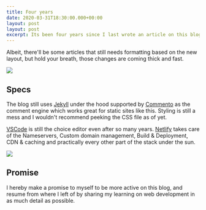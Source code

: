 ```yaml
---
title: Four years
date: 2020-03-31T18:30:00.000+00:00
layout: post
layout: post
excerpt: Its been four years since I last wrote an article on this blog. Even though the domain has been active, the content has been lying dormant for a while. To take a positive spin out of this ongoing pandemic, I promised myself to revive this blog and resurrect the old content for everyone's pleasure.
---
```


Albeit, there'll be some articles that still needs formatting based on the new layout, but hold your breath, those changes are coming thick and fast.

![](https://res.cloudinary.com/dw9fem4ki/image/upload/c_scale,w_1600/v1589698533/smartmockups_kaap7h6b_ynjusv.jpg)

## Specs

The blog still uses [Jekyll](https://jekyllrb.com/) under the hood supported by [Commento](https://commento.io/) as the comment engine which works great for static sites like this. Styling is still a mess and I wouldn't recommend peeking the CSS file as of yet. 

[VSCode](https://code.visualstudio.com/) is still the choice editor even after so many years. [Netlify](https://www.netlify.com/) takes care of the Nameservers, Custom domain management, Build & Deployment, CDN & caching and practically every other part of the stack under the sun.

![](https://res.cloudinary.com/dw9fem4ki/image/upload/c_scale,w_1600/v1589698532/smartmockups_kaap1g9g_b7841y.jpg)

## Promise

I hereby make a promise to myself to be more active on this blog, and resume from where I left of by  sharing my learning on web development in as much detail as possible.

<script src="https://cdn.jsdelivr.net/npm/publicalbum@latest/embed-ui.min.js" async></script>
<div class="pa-gallery-player-widget" style="width:100%; height:480px; display:none;"
  data-link="https://photos.app.goo.gl/jSVrkJRtksQqRtKz7"
  data-title=""
  data-description="">
  <object data="https://lh3.googleusercontent.com/SpqxKaBuO5evNdfVvK2SAMtMFWew4UrhP1muOggaUShrL03lO4Y2UicgKIImLdwan8fdcgv4LiPW3y6ku1XlloJ5TjGnZJAsjWQ-9daLHVsx15fmhX7Xp7Cxjzx4meiieU1KjwJcuQ=w1920-h1080"></object>
  <object data="https://lh3.googleusercontent.com/-lmfbuZWGYkH2NkIW3QScf_ST4hrgb6yZpsVWy5mpHJ2mjB6HH7FoBEuHSQUowkteoXICBabaJR4EWV-IU8662z2G8d7DduXM8xW_8xZN4tHhi64-i-1x7DSXMwASvFCoudKvnD2zQ=w1920-h1080"></object>
  <object data="https://lh3.googleusercontent.com/uaUmYRVlTf0hOC8Dq6zOoJAdszlIKn8P7ewZSJwNPdr9nlWUcP8XFU0a8ZGALwD9iy1jMxuDrzENtErsPLem5kfQOaY6_6DUa1jQG1ol9SrVXLs8Xx9KBLG1For0KY5Cduf5nBB0yg=w1920-h1080"></object>
  <object data="https://lh3.googleusercontent.com/IYSNolaavlY55EUsTLMFSl_g6BI5KG3VveB4IolxPml6p7Ouj3wFsJgYGcbPCHJ8Z9aPBXQlpDHRQxisGptlHoYmWH9j0yd7p8TlxZ6EcjBMlo6OAys20OgCqMiBvHO6kVMKhJtCrA=w1920-h1080"></object>
  <object data="https://lh3.googleusercontent.com/o9oFXtAcga7_APLfti0u0QsM3NfiTQ47ompCPYHVBT5mNEaaneBVfg3F8p_rlMYTQywwPKYNdrO5DN4TlzoUl4r3zDlA-bdd1jtGQYAEB9mIZ3zE4Qjrw_pBzNaty46jWYGTMyxeIA=w1920-h1080"></object>
  <object data="https://lh3.googleusercontent.com/PK2AdDZdefY_-qKZGYRqqMc-5gG_VaFu6UbW2STT8Eeu5989N7e118X3iwFdS9KZsFj9r8C9VzZU7k6FAMSNkfj1vJd4_QeLJtNoCCigm037MLuUV_-64PxpP_G8FAa6Ixw0sCPrXA=w1920-h1080"></object>
  <object data="https://lh3.googleusercontent.com/CnE87KhMTtIU2oPsS4__3oBLFUGxz4mII4TVq8ZTzPOgki6UHfNG2X7A3nG4vcOK0nw7-GYRJch8LEHYya6X54d_Gn-pBwDIH2VMpfMSB0AxU4rFNewFPGMB3jI3ofYLmk-a566-Tg=w1920-h1080"></object>
  <object data="https://lh3.googleusercontent.com/8Ca_c5YBjjNW1o3D9a_HRjLjILL-DdSEWC3UktMFt1_lktIVg-DexZ6ggnum0Ho7msINWwaAw3JwiLqYyQydLa3MZ_I4nfr1FDK-DEhoizgjjMUB3RYbJOOJOJX959WtzZnbUMPAtA=w1920-h1080"></object>
  <object data="https://lh3.googleusercontent.com/F04hzDWYZjX5d0rxXnnGtkGsJQitc61PXpMOPegEh6FGI0ve85i85I9fw4yQHBRWcZzGWAKbul8sBvtZqYJGW8mnRuZTiQ-Vmy7zmocsI_ysQel82EQcVFCQFKpGNHY6sfyWULJb_Q=w1920-h1080"></object>
  <object data="https://lh3.googleusercontent.com/jv78S4gm08KLvlrzM66Jq8SAQIlRphU_Y2J4a7RCwqHeXnSs031Z0p3Ei9_LZA6-CpfEaobNgKdDrKJEmvomWqrzcLep9lwGtu-E0VvFE7G7JFOc9AARycD7nSvxXkMtyt9U_i297g=w1920-h1080"></object>
  <object data="https://lh3.googleusercontent.com/qBmf-2qtCJx3YBXnELQgaNkWAJaJ-5gouxRP8SOuWFK1Ton1Eay_zH1102Uq47Cthp7FInnsiLYDCvI_FclNeMhMUOwq2C64mfWO1Uzv3oCT4EAUX8IYaSdd49lAt1esX_8MPTsePQ=w1920-h1080"></object>
  <object data="https://lh3.googleusercontent.com/e985ZPHNpKZLDeLrPHnfloKZHCyS4HrDkyWzyPmFYcXa6KFkzeNZPkBQzFCFqQObYlRrmuFqQ8MLGSueYv4WjoDfP72CeV9ciiwQysEwmjsBErYjCKKmffnpKgM9dopE665C3dJS_g=w1920-h1080"></object>
  <object data="https://lh3.googleusercontent.com/wQ8NxeeNohpCGAyZvy4TJmByu6mGnr2cATPvGrOs-XEZq6wFrlxwtCpnhG71WfncVBWce-Opb9ZW6GnHV5_5DhTKNB2NGeW4f1pU62bqmJFn2vvaWoeVE-eTXHrTabnJZsxA_6e_sA=w1920-h1080"></object>
  <object data="https://lh3.googleusercontent.com/HlDTc5FBoF7O9t0YQl139k3XvutYcz2n2BhrUM8yMdlHTKMF6gvFBuhCcWqQclI44sw1xmiIIGn4tBZfL9ThtiaynB4vaSlrQjPtL57hKfoRoqUxX-6ANSt6lIOv3dgiBpwJh4mh5A=w1920-h1080"></object>
  <object data="https://lh3.googleusercontent.com/SvRxdmWiWrC9-6U2o6JH6BLjQ1FwPANRmxMPH3hRUKpbezilaTK1eLDnVM8RLqx_f2D-Xe4o0WWVuAfzd_A1ULZ7vOI44loeBEtCW4x3JayGsk_dn5If2lkImThvvA2BbJ_HtXAjhQ=w1920-h1080"></object>
  <object data="https://lh3.googleusercontent.com/lrF166a4XRkhM3Q6QoAb36FRXX_0JC6VzuUQFIfbZnnuZA4gheGSzJ8oyXXmO3cQtKk1xnbNqipmbw_Q-0UkH6Yn-_NFmh32__gCkrP4enZIONj6-lXk2Wffurv05DjrQBW5zQ8KmA=w1920-h1080"></object>
  <object data="https://lh3.googleusercontent.com/QIAnykfmLNYr__ObZmxSuLBo1gR5PwpzycL7mQCCZAOq5E-TWtEMlhGZhJe4OpP25pIUN_9NKZSC1UTEb4MvhyKGceBIOkvHW0_EQ1eI5cqnqwYk1nBHXgW6fgDZWCr9cPfj0J8bZg=w1920-h1080"></object>
  <object data="https://lh3.googleusercontent.com/u6jxlSrg2YMeE38PDLRztYBMjw2Cw1_9HWKpwh9PN5bkDUShMRysBfB0NIW_x3DxFg8yega1HWrIcj7tMUHRBFCeCYhr05VlPfBamzKb_TdnyXd6F-pPgDgLAZGIoXhXvM1Equcy0Q=w1920-h1080"></object>
  <object data="https://lh3.googleusercontent.com/sCfnZYnAFfUamRSne0VFN0lQ4qEc4MlzGfffgKPGSx8HjK7N1pr9rwiViHKx7GrxgX0LHHNqH-rEPFdwy2kGeRa5MePRE0Bn9ht3t9K2FOYe6Qhl_BH3V_mzXXObiRCjGLTYqkbowQ=w1920-h1080"></object>
  <object data="https://lh3.googleusercontent.com/Fu6-fPDN73SBwP-ZkPFjlGFvC6oWfM2YLXFBWfEIoNHJc6eFEHlRz4mFnjRwpyeFItPOPAhygui7Nuq0wGShnIA7U_DW-Z8kMUI4qBVbhsTMau-R2lfGztg3CRzYOSxh3ayw67dsSQ=w1920-h1080"></object>
  <object data="https://lh3.googleusercontent.com/tcZYIECnsXg7PB7sX3dGg69LuRx4kGWMV_vawJ1Eod6MUdPCp1Gogrhu10ubdZS0sii7QxbiAMWCIjNTbJtJcC1TRkJiMdfUVhJ0m5s2vgXtxX4VQhqvxsfIn6Lfib9TTj7XQ4xI3A=w1920-h1080"></object>
  <object data="https://lh3.googleusercontent.com/O8PfPy1a1adEVzEfbKF1vaLsEBVg3monkE9fin0Rsdb0oueoWUl22Yi5CKoQXeH3QnQbwCMmw_oQZ8DfA_0cVfXWnpeDb60DZFiGXKvbnuEh0--Sk2tNmUzgrGmbWQj-LTRgzSeapg=w1920-h1080"></object>
  <object data="https://lh3.googleusercontent.com/igyYcsPHITm_tiZy-OlcT2XXUDYKo22gWpXjmrO7nBz9CFEoe-gySysmbCYXjHedxOZKTM2sBQdofZaOeJUpN58ddTgwpPpmMqQlln61v9S-IIb-9gm1yq_RvXtkglG2gNXdVKfy7g=w1920-h1080"></object>
  <object data="https://lh3.googleusercontent.com/1UVnDe6mn4woEY0LINfQCuVVVsfl-y1H4KsTYn6UCIdjwdHDVurM9zzdYhuqWeY2evoGF1Kxaks2aq8ojG20ZL4RtMjX5LAJN39E_J1COlaWcHONsZN2rcAzXFZw0ni9JrimnP58yA=w1920-h1080"></object>
  <object data="https://lh3.googleusercontent.com/DpjBm-KD4DLVttfY_u1EJ6IeKOwC10zKZEU6ScH4cb3Hq4ipaGKrUOeSEQgwszj_JrB2vzAUncFhPiI1rQyRXVEhFs6GRA7bZH_kGMFibERwZ3OTyVX52PPlyBzj_f1N4od09YJNOQ=w1920-h1080"></object>
  <object data="https://lh3.googleusercontent.com/iovmXrPDNe0LCeG-oXKtajFQGAWOXoe791IHw0t3gsb2lXeSZSooPbKcvhtUTYiPxdcUQphdOyNViclnh1zAQtitTaQfgQkAMvMRUpB1q2a2M98fg3C1jGvQqfMsQtFa2hCQMonTDw=w1920-h1080"></object>
  <object data="https://lh3.googleusercontent.com/p2k_px-yb6Fp3acCGE3TNsm5KO-1vjRWIZypt-dTnCGECmnbe3pPmf4gGvs8VZtyiesYhh7XZBniwa0rT0bXdJ1GNPi9zP3GU1mx96YAgqH0F6b4HZH5PFDih3ZfzyQSL-JrzEe-oA=w1920-h1080"></object>
  <object data="https://lh3.googleusercontent.com/IOh_xrUJjqXUss9Y2eD_zCnrmpeDBOkp2x1f6RdtzwtlP1rMO7IX10utpqeNGjZbqK0WsV5HMHDCrh86Fgm5R4PMiySCGvqyLEDpIVhHLdebVyUmxB-7QL-uvZ12ACXoMkD9CjBvXg=w1920-h1080"></object>
  <object data="https://lh3.googleusercontent.com/N7UeV1TjVPGKFjRLjAx8accQEea3z1Y8SRR9QYCClmyJlBC3IN2uzTa2BbAkZ_IUvp2qoD539F9n2JmU9V0PMxawKHmmcE2jQQhp5k_HDP8dq7kOr05OJhJMqq6WrHjhP3mNcjcP1A=w1920-h1080"></object>
  <object data="https://lh3.googleusercontent.com/XPA0TE_t5ZEPmS2nVuSeqjgjrmWSH6rvTX2GrpC5SxMeZ1J0lyLtX1H3Dwpky1o4Whz-eSfUaH4Nia6J6_m5sWyR95jx4BumAjojpyjmarpM-L8kztieR-bwMMm1E3takd7VmJw6ig=w1920-h1080"></object>
  <object data="https://lh3.googleusercontent.com/GXIv-fxjU3xMkhgBATtYmbUBnYYOlWlsq10EWD1rU4B4h95wH_aR4dyKHpArpsczwcaWe8MSF9zOQQAeZIPTqkyaTKKp2UmRgWd5hFnCiVObp1cxksvg88SwlFwSG2pSO7W0F-XkFQ=w1920-h1080"></object>
  <object data="https://lh3.googleusercontent.com/9MhGcvaq9tvkFre2joLSIhxcImISEtXwl3g9bJv99t1ilH9su94xvtH1qw61SX3mLnT7EzQ8LJ51D__J6u_9RCkUlU2NvVxFTyWiuyKVAKVjSDoZj86Z-VZ3EYIQl6iSa3kBoMzRag=w1920-h1080"></object>
  <object data="https://lh3.googleusercontent.com/Nq8OehnYdo1FpOZZ3b5eolliQVT8omUI7gqQz5ja1iGZXCJfZzZUztffuFFd_K2TfunSiwH3LKSXr6xazbAgML5yrLpIpIgZCFwMxxlLigFn08ifIrpevTo6OrypX-msC_jbK71Dmw=w1920-h1080"></object>
  <object data="https://lh3.googleusercontent.com/s2r42kUogKZ-hm-tKv8-_dvvrnX6e5libD0ynlEL7IyA0YFB2SfTdKJ2JusXKtFtiPOuaVUoCCHJNQ20fukDpOKTmPesNSw2pmLF890N144NM7ODYNnfCg3_0g4K9m2KB9akyEmoqg=w1920-h1080"></object>
  <object data="https://lh3.googleusercontent.com/YOkzf2MlVQGEtcTeJRa8xA-JW4_QUUhWlP0PKyZsdlPCpzSHB8rzvfsbZVH2APxSpwooJlRpHl33AlLSBIW6gKOsRNqMi3sqQ5A_71MLgVn-4-ZR_gNnHuf3vR24choWTtlkH8KwbQ=w1920-h1080"></object>
  <object data="https://lh3.googleusercontent.com/OIKhDD1nO0s3u61UePSe8beE4mohNrwxn6rT8jwz9AFzobTHfFB4sCYQQPaHt-yoyL_6xDeTJ7KVptP6YvpNktyqqwDMM3WaiOMQKhU7S9OzSeU-0Be8BKE9K6UYakufiA5L5dneIA=w1920-h1080"></object>
  <object data="https://lh3.googleusercontent.com/uCV9SopR6quHi-UV3q3BfoxTDULc-4WN88nqxqZW-1I5wsQQuNlU8ncBWtcB9cdlHRiTiOudsUvit6J8zkEAF9UxmBlHakyH1skh5IktGeggP-Kzpw8XdmBVfH-DhXS6JfT2yPl4bA=w1920-h1080"></object>
  <object data="https://lh3.googleusercontent.com/xZb-qrY6uM8xTZky9xkJFo7SkrJ0vDC5GUBJxe8GNTUortcm45rhoG87jHeKL6sLjTsGZyNOp3sYWS1Sn98LkfKe1BQUCy1zIG10qi84ab2dKozZT0Sa3Xrnt0S1feIZihJLn1kewA=w1920-h1080"></object>
  <object data="https://lh3.googleusercontent.com/uizWso-tpNIR1QDV9jkAD9HkDbhcMTixZ-7EG9G4BEtaoVCdq_aF_dmPyAWuE0kz6db1382KYMy4Cwyl0lO5H79g8pKnbHFK74eM-mfJj3tT81Ns_5pkRBpKavDt13nzB72MBiLXwA=w1920-h1080"></object>
  <object data="https://lh3.googleusercontent.com/ua_ECcellppzUDfAVtNLkLvUU0ptHSD8x7tW5kfPL7av9QjpbNZq02sWbX0wz6meDuc9n50WZbLIxWuIpD8HQiVTIovg4QvQS85pVvRP4IlW_pWBEWpGplCyDmlXdH8EEp-6xhvMAA=w1920-h1080"></object>
  <object data="https://lh3.googleusercontent.com/RibMcvrNsWX24JnDnwFaVl92LGXZAtuAgFhQI1ttggWTPHwOKJ6qBFbXx8v3T6q7rVG52sHdAhjO8vR6NnZ2tP8K0jey8RpeFQxfBtLl2aV-zO1VSCpxBWdCDCVT_Ml00btTSvFo_g=w1920-h1080"></object>
  <object data="https://lh3.googleusercontent.com/n7VaZqiD34moz6w5l9xzhC0RIi9iJHLJeR6toEErwZ2BjCPkxZEbDPNcYwISzlxgHj7THKa96EZ0iZ3bDgBx6EP2cs2PXCblXwNfOP7l_g65QCFDscOx-3mUuXCFjMB-3Ihkqm-G-Q=w1920-h1080"></object>
  <object data="https://lh3.googleusercontent.com/xT2sGlmeQpVXDz1ZwU6XgTc5WFcZRo0xYRJSf53KAA3s3E_HNFjZodUJF3yzR-TwtRCAhlZ3GtxNv-k6oNnUooxdKiTR96DxqHCjqnWjLjR7IVzCsv25OkGN0TjaMC41k5PkrvlpQg=w1920-h1080"></object>
  <object data="https://lh3.googleusercontent.com/OzXAYW1YAgfKahEaLbpDXnxTwv0869X2M33oKFI24mLPui1af82320c6R2GDaSg-vqpE2H0sdy0WeHUA7SnSBvJpsO4PXVO8Y0z1SIbbe5RBQhYbWbbpun_HgeieiP3nA2Yy3Ki_eQ=w1920-h1080"></object>
  <object data="https://lh3.googleusercontent.com/BlnoHr5Qh3kz4NaGA32gkXqHjKIPZZXp_8RBVI8hxEKCSncqNy2huUS-QtuKotiA6T_dh7ZDbuVCeZ0QEWBng9vhrdj6SULzh1DqSKTOV-zz0-6r2Tpq0H5IU_niEzUn3J2lqJdLkA=w1920-h1080"></object>
  <object data="https://lh3.googleusercontent.com/MPbQn7Fojfneb_p9bpW_4_dLd3xQf6sm-b7eeYpmIH5O0pwyGJqE83lX_KHNn7vGt7Mdi-H_mSzD7NBqUDByPH5WMKZL63OvFC9R-UdZnnlmgLh98-z6W9v6aBVkQxLEtU-qFPeXhw=w1920-h1080"></object>
  <object data="https://lh3.googleusercontent.com/XP_Jib9rZRw0bSO5Fm2NzbU6szEKZ_wcj1rc_BDwORWJu6H9bhIn4xPNqCvUvlA2zP9kxoRWpNXea8aRlCLtp7CLBg9JkgFY9G-4IxYWc2XuFFgsBWOYQ_lnIqaE761vvTaufpeSWg=w1920-h1080"></object>
  <object data="https://lh3.googleusercontent.com/tUIoz8N_cp5kIhaoLkX0Xtat7y_k5IZRBXSFVnTIHxAQ3sQoYy--MZVrxrQfDyPDvxsN1Bdp2C2ImlcQPRu3WSIR_u_4_L2CjfTszFkMg9XQHYklWt5dtyO71LkYLQKYPgk2cDRYNg=w1920-h1080"></object>
  <object data="https://lh3.googleusercontent.com/RGZeo0fNG_CbSJMRv5z2RzObv604VkUUmeta3DE0qu519BSeZsgVl-cNNTunUzYk7x43euApbbiD4Gz8r3Y7-iH4FwzQ1ZOPEQgAx9p6T2VlfKZVUWDxzqCKOQy1YiovXC1iEnkF5w=w1920-h1080"></object>
  <object data="https://lh3.googleusercontent.com/rsilst7IzUC0TnTJ0s9iVRGdr2EX9DNe4AkMkqAzalc7Q-Cweq7VigBGFbyHgmK0DZgG0pmUPdnHgyoQu2mf8US9GAI4tX7M9PxP9jZq36BT2VjHVmZtMaCI10dn2FR0EYHajap8Rw=w1920-h1080"></object>
</div>
